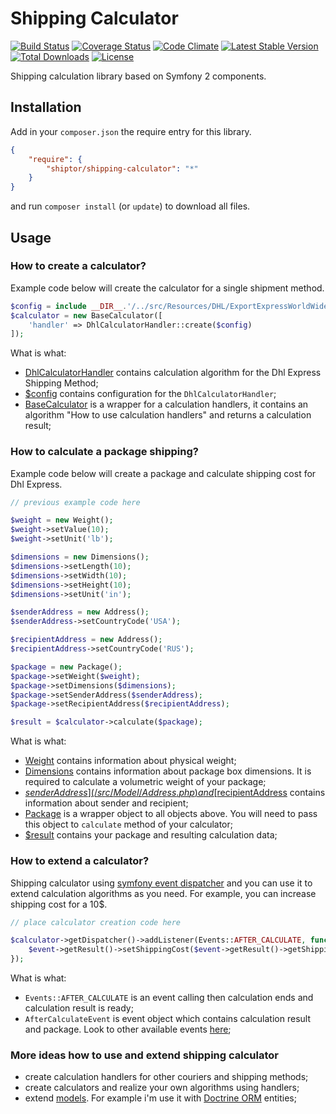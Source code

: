 # Shipping Calculator

[![Build Status](https://travis-ci.org/esteit/shipping-calculator.svg?branch=master)](https://travis-ci.org/esteit/shipping-calculator)
[![Coverage Status](https://coveralls.io/repos/esteit/shipping-calculator/badge.svg?branch=master&service=github)](https://coveralls.io/github/esteit/shipping-calculator?branch=master)
[![Code Climate](https://codeclimate.com/github/esteit/shipping-calculator/badges/gpa.svg)](https://codeclimate.com/github/esteit/shipping-calculator)
[![Latest Stable Version](https://poser.pugx.org/shiptor/shipping-calculator/v/stable)](https://packagist.org/packages/shiptor/shipping-calculator)
[![Total Downloads](https://poser.pugx.org/shiptor/shipping-calculator/downloads)](https://packagist.org/packages/shiptor/shipping-calculator)
[![License](https://poser.pugx.org/shiptor/shipping-calculator/license)](https://packagist.org/packages/shiptor/shipping-calculator)

Shipping calculation library based on Symfony 2 components.

## Installation

Add in your ```composer.json``` the require entry for this library.
```json
{
    "require": {
        "shiptor/shipping-calculator": "*"
    }
}
```
and run ```composer install``` (or ```update```) to download all files.

## Usage

### How to create a calculator?

Example code below will create the calculator for a single shipment method.

```php
$config = include __DIR__.'/../src/Resources/DHL/ExportExpressWorldWide/tariff_2015_08_25_usa.php';
$calculator = new BaseCalculator([
    'handler' => DhlCalculatorHandler::create($config)
]);
```

What is what:
- [DhlCalculatorHandler](/src/Calculator/BaseCalculator.php) contains calculation algorithm for the Dhl Express Shipping Method;
- [$config](/src/Resources/DHL/ExportExpressWorldWide/tariff_2015_08_25_usa.php) contains configuration for the `DhlCalculatorHandler`;
- [BaseCalculator](/src/Calculator/BaseCalculator.php) is a wrapper for a calculation handlers, it contains an algorithm "How to use calculation handlers" and returns a calculation result;

### How to calculate a package shipping?

Example code below will create a package and calculate shipping cost for Dhl Express.

```php
// previous example code here

$weight = new Weight();
$weight->setValue(10);
$weight->setUnit('lb');

$dimensions = new Dimensions();
$dimensions->setLength(10);
$dimensions->setWidth(10);
$dimensions->setHeight(10);
$dimensions->setUnit('in');

$senderAddress = new Address();
$senderAddress->setCountryCode('USA');

$recipientAddress = new Address();
$recipientAddress->setCountryCode('RUS');

$package = new Package();
$package->setWeight($weight);
$package->setDimensions($dimensions);
$package->setSenderAddress($senderAddress);
$package->setRecipientAddress($recipientAddress);

$result = $calculator->calculate($package);
```

What is what:
- [Weight](/src/Model/Weight.php) contains information about physical weight;
- [Dimensions](/src/Model/Dimensions.php) contains information about package box dimensions. It is required to calculate a volumetric weight of your package;
- [$senderAddress](/src/Model/Address.php) and [$recipientAddress](/src/Model/Address.php) contains information about sender and recipient;
- [Package](/src/Model/Package.php) is a wrapper object to all objects above. You will need to pass this object to `calculate` method of your calculator;
- [$result](/src/Model/CalculationResult.php) contains your package and resulting calculation data;


### How to extend a calculator?

Shipping calculator using [symfony event dispatcher](https://github.com/symfony/event-dispatcher) and you can use it to extend calculation algorithms as you need. For example, you can increase shipping cost for a 10$.

```php
// place calculator creation code here

$calculator->getDispatcher()->addListener(Events::AFTER_CALCULATE, function (AfterCalculateEvent $event) {
    $event->getResult()->setShippingCost($event->getResult()->getShippingCost() + 10);
});
```

What is what:
- `Events::AFTER_CALCULATE` is an event calling then calculation ends and calculation result is ready;
- `AfterCalculateEvent` is event object which contains calculation result and package. Look to other available events [here](/src/Event);

### More ideas how to use and extend shipping calculator

- create calculation handlers for other couriers and shipping methods;
- create calculators and realize your own algorithms using handlers;
- extend [models](/src/Model). For example i'm use it with [Doctrine ORM](https://github.com/doctrine/doctrine2) entities;
